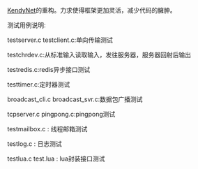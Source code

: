 [KendyNet](https://github.com/sniperHW/KendyNet)的重构。力求使得框架更加灵活，减少代码的臃肿。


测试用例说明:

testserver.c testclient.c:单向传输测试

testchrdev.c:从标准输入读取输入，发往服务器，服务器回射后输出

testredis.c:redis异步接口测试

testtimer.c:定时器测试

broadcast_cli.c broadcast_svr.c:数据包广播测试

tcpserver.c pingpong.c:pingpong测试

testmailbox.c : 线程邮箱测试

testlog.c : 日志测试

testlua.c test.lua : lua封装接口测试


